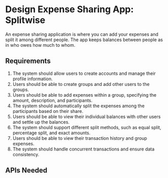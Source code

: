 # Design Expense Sharing App: Splitwise

An expense sharing application is where you can add your expenses and split it among different people. The app keeps balances between people as in who owes how much to whom.


## Requirements

1. The system should allow users to create accounts and manage their profile information. 
2. Users should be able to create groups and add other users to the groups. 
3. Users should be able to add expenses within a group, specifying the amount, description, and participants. 
4. The system should automatically split the expenses among the participants based on their share. 
5. Users should be able to view their individual balances with other users and settle up the balances. 
6. The system should support different split methods, such as equal split, percentage split, and exact amounts. 
7. Users should be able to view their transaction history and group expenses. 
8. The system should handle concurrent transactions and ensure data consistency.


## APIs Needed